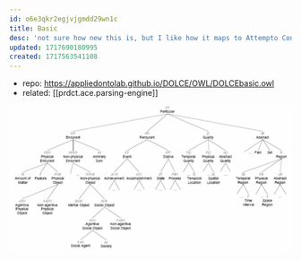 ```yaml
---
id: o6e3qkr2egjvjgmdd29wn1c
title: Basic
desc: 'not sure how new this is, but I like how it maps to Attempto Controlled English (parts of speech)'
updated: 1717690180995
created: 1717563541108
---
```

- repo: https://appliedontolab.github.io/DOLCE/OWL/DOLCEbasic.owl
- related: [[prdct.ace.parsing-engine]]

![](/assets/images/2024-06-06-09-09-38.png)